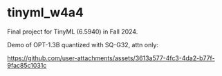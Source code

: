 # tinyml_w4a4
Final project for TinyML (6.5940) in Fall 2024.

Demo of OPT-1.3B quantized with SQ-G32, attn only:

https://github.com/user-attachments/assets/3613a577-4fc3-4da2-b77f-9fac85c1031c

